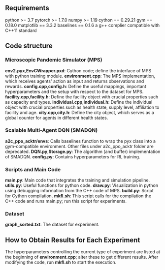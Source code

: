 ## Requirements
python >= 3.7
pytorch >= 1.7.0
numpy >= 1.19
cython == 0.29.21
gym == 0.18.0
matplotlib == 3.3.2
baselines == 0.1.6
a g++ complier compatible with C++11 standard

## Code structure

### Microscopic Pandemic Simulator (MPS) 
**env2.pyx**,**EnvCWrapper.pxd**: Cython code; define the interface of MPS with python training module.
**environment.cpp**: The MPS implementation, which receives agents' action as input and returns observations and rewards.
**config.cpp**,**config.h**: Define the useful mappings, important hyperparameters and the setup with respect to the dataset for MPS.
**facility.cpp**,**facility.h**: Define the facility object with crucial properties such as capacity and types. 
**individual.cpp**,**individual.h**: Define the individual object with crucial properties such as health state, supply level, affiliation to facility and age.
**city.cpp**,**city.h**: Define the city object, which serves as a global counter for agents in different health states.

### Scalable Multi-Agent DQN (SMADQN)
**a2c_ppo_acktr/envs**: Calls baselines function to wrap the pyx class into a gym-compatible environment. Other files under a2c_ppo_acktr folder are deprecated.
**DQN.py**,**Storage.py**: The algorithm (and buffer) implementation of SMADQN.
**config.py**: Contains hyperparameters for RL training.


### Scripts and Main Code
**main.py**: Main code that integrates the training and simulation pipeline.
**utils.py**: Useful functions for python code.
**draw.py**: Visualization in python using debugging information from the C++ code of MPS. 
**build.py**: Script for Cython compilation.
**mkfl.sh**: This script calls for the compilation the C++ code and runs main.py; run this script for experiments.
### Dataset
**graph_sorted.txt**: The dataset for experiment.

## How to Obtain Results for Each Experiment
The hyperparameters controlling the current type of experiment are listed at the beginning of **environment.cpp**; alter these to get different results.
After modifying the code, run **mkfl.sh** to start the execution.